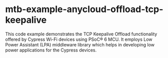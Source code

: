 # mtb-example-anycloud-offload-tcp-keepalive
This code example demonstrates the TCP Keepalive Offload functionality offered by Cypress Wi-Fi devices using PSoC® 6 MCU. It employs Low Power Assistant (LPA) middleware library which helps in developing low power applications for the Cypress devices.
